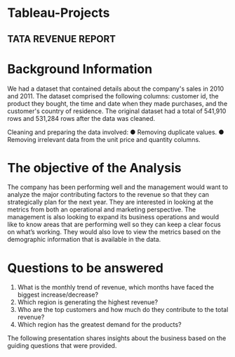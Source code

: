 # Tableau-Projects
## TATA REVENUE REPORT
# Background Information
We had a dataset that contained details about the company's sales in 2010 and 2011. The dataset
comprised the following columns: customer id, the product they bought, the time and date when
they made purchases, and the customer's country of residence.
The original dataset had a total of 541,910 rows and 531,284 rows after the data was cleaned.

Cleaning and preparing the data involved:
● Removing duplicate values.
● Removing irrelevant data from the unit price and quantity columns.

# The objective of the Analysis
The company has been performing well and the management would want to analyze the major
contributing factors to the revenue so that they can strategically plan for the next year. They are
interested in looking at the metrics from both an operational and marketing perspective.
The management is also looking to expand its business operations and would like to know areas
that are performing well so they can keep a clear focus on what’s working. They would also love
to view the metrics based on the demographic information that is available in the data.

# Questions to be answered
1. What is the monthly trend of revenue, which months have faced the biggest
increase/decrease?
2. Which region is generating the highest revenue?
3. Who are the top customers and how much do they contribute to the total revenue?
4. Which region has the greatest demand for the products?

The following presentation shares insights about the business based on the guiding questions that
were provided.
